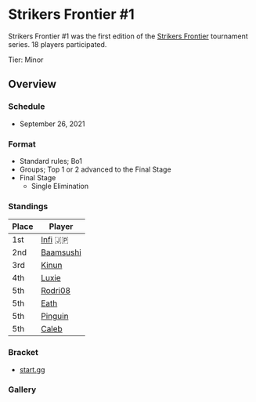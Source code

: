 # Strikers Frontier #1

Strikers Frontier #1 was the first edition of the [Strikers Frontier](sfmain.md) tournament series.
18 players participated.

Tier: Minor

## Overview

### Schedule

- September 26, 2021

### Format

- Standard rules; Bo1
- Groups; Top 1 or 2 advanced to the Final Stage
- Final Stage
  - Single Elimination

### Standings

|Place|Player|
|-|-|
|1st|[Infi](../../players/japanese/infi.md) :jp:|
|2nd|[Baamsushi](../../players/indonesian/baamsushi.md)|
|3rd|[Kinun](../../players/belgian/kinun.md)|
|4th|[Luxie](../../players/belgian/luxie.md)|
|5th|[Rodri08](../../players/peruvian/rodrift.md)|
|5th|[Eath](../../players/belgian/eath.md)|
|5th|[Pinguin](../../players/french/pinguin.md)|
|5th|[Caleb](../../players/bulgarian/caleb.md)|

### Bracket
- [start.gg](https://www.start.gg/tournament/strikers-frontier-1/details)		

### Gallery
